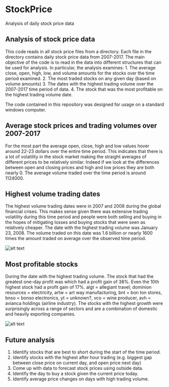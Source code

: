 # StockPrice
Analysis of daily stock price data

## Analysis of stock price data

This code reads in all stock price files from a directory.  Each file in the directory contains daily stock price data from 2007-2017.  The main objective of the code is to read in the data into different structures that can be used for analysis.  In particular, the analysis examines:
	1. The average close, open, high, low, and volume amounts for the stocks over the time period examined.
	2. The most traded stocks on any given day (based on volume amounts)
	3. The dates with the highest trading volume over the 2007-2017 time period of data.
	4. The stock that was the most profitable on the highest trading volume date.
	
The code contained in this repository was designed for usage on a standard windows computer.
	
## Average stock prices and trading volumes over 2007-2017

For the most part the average open, close, high and low values hover around 22-23 dollars over the entire time period.  This indicates that there is a lot of volatility in the stock market making the straight averages of different prices to be relatively similar.  Indeed if we look at the differences between open and closing prices and high and low prices they are both nearly 0.  The average volume traded over the time period is around 1124000.

## Highest volume trading dates

The highest volume trading dates were in 2007 and 2008 during the global financial crises.  This makes sense given there was extensive trading volatility during this time period and people were both selling and buying in the hopes of mitigating losses and buying stocks that were seen as relatively cheaper.  The date with the highest trading volume was January 23, 2008.  The volume traded on this date was 1.6 billion or nearly 1600 times the amount traded on average over the observed time period.

![alt text]([https://github.com/natc79/StockPrices/blob/master/HighVolumeDays.png] "High Volume")


## Most profitable stocks

During the date with the highest trading volume.  The stock that had the greatest one-day profit was which had a profit gain of 38%.  Even the 10th highest stock had a profit gain of 17%.  algt = allegiant travel; dominion resources = electricity, artw = art way manufacturing, bnt = bon ton stores, bnso = bonso electronics, yt = unknown?, vco = wine producer, avh = avianca holdings (airline industry).  The stocks with the highest growth were surprisingly across a range of sectors and are a combination of domestic and heavily exporting companies.

![alt text]([https://github.com/natc79/StockPrices/blob/master/HighGrowthStocks.png] "High Growth")

## Future analysis

1. Identify stocks that are best to short during the start of the time period.
2. Identify stocks with the highest after hour trading (e.g. biggest gap between close price on current day, and open price next day)
3. Come up with data to forecast stock prices using outside data.
4. Identify the day to buy a stock given the current price today.
5. Identify average price changes on days with high trading volume.
